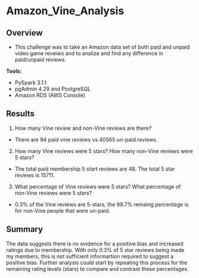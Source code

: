 # Amazon_Vine_Analysis

## Overview 
- This challenge was to take an Amazon data set of both paid and unpaid video game reveiws and to analize and find any difference in paid/unpaid reviews. 

__Tools:__ 
  * PySpark 3.1.1
  * pgAdmin 4.29 and PostgreSQL 
  * Amazon RDS (AWS Console)

## Results 

1) How many Vine review and non-Vine reviews are there?
 - There are 94 paid vine reviews vs 40565 un-paid reviews.
2) How many Vine reviews were 5 stars? How many non-Vine reviews were 5 stars?
 - The total paid membership 5 start reviews are 48. The total 5 star reviews is 15711. 
3) What percentage of Vine reviews were 5 stars? What percentage of non-Vine reviews were 5 stars?
 - 0.3% of the Vine reviews are 5-stars, the 99.7% remaing percentage is for non-Vine people that were un-paid.
 
## Summary 
The data suggests there is no evidence for a positive bias and increased ratings due to membership. With only 0.3% of 5 star reviews being made my members, this is not sufficient informartion required to suggest a positive bias. Further analysis could start by repeating this process for the remaining rating levels (stars) to compare and contrast these percentages. 


